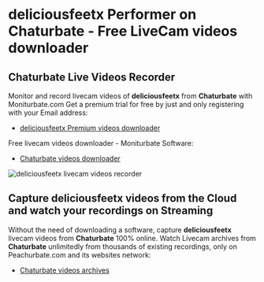 # deliciousfeetx Performer on Chaturbate - Free LiveCam videos downloader

## Chaturbate Live Videos Recorder

Monitor and record livecam videos of **deliciousfeetx** from **Chaturbate** with Moniturbate.com
Get a premium trial for free by just and only registering with your Email address:
* [deliciousfeetx Premium videos downloader](https://moniturbate.com/request-demo-licence-key.html)

Free livecam videos downloader - Moniturbate Software:
* [Chaturbate videos downloader](https://moniturbate.com/moniturbate-download-software.html)

![deliciousfeetx livecam videos recorder](https://peachurnet.com/templates/moniturbate-software.png)


## Capture deliciousfeetx videos from the Cloud and watch your recordings on Streaming

Without the need of downloading a software, capture **deliciousfeetx** livecam videos from **Chaturbate** 100% online.
Watch Livecam archives from **Chaturbate** unlimitedly from thousands of existing recordings, only on Peachurbate.com and its websites network:
* [Chaturbate videos archives](https://peachurnet.com/)